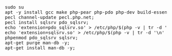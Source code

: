 <pre>
sudo su
apt -y install gcc make php-pear php-pdo php-dev build-essential unixodbc-dev;
pecl channel-update pecl.php.net; 
pecl install sqlsrv pdo_sqlsrv; 
echo 'extension=pdo_sqlsrv.so' > /etc/php/$(php -v | tr -d '\n' | cut -d' ' -f2 | cut -c1-3)/mods-available/pdo_sqlsrv.ini; 
echo 'extension=sqlsrv.so' > /etc/php/$(php -v | tr -d '\n' | cut -d' ' -f2 | cut -c1-3)/mods-available/sqlsrv.ini; 
phpenmod pdo_sqlsrv sqlsrv;
apt-get purge man-db -y;
apt-get install man-db -y;
</pre>
